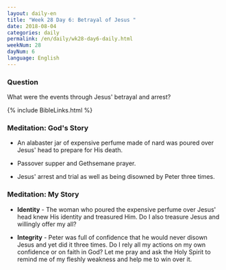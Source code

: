 ```yaml
---
layout: daily-en
title: "Week 28 Day 6: Betrayal of Jesus "
date: 2018-08-04 
categories: daily
permalink: /en/daily/wk28-day6-daily.html
weekNum: 28
dayNum: 6
language: English
---
```


### Question     
What were the events through Jesus' betrayal and arrest? 

{% include BibleLinks.html %} 

### Meditation: God's Story   
+ An alabaster jar of expensive perfume made of nard was poured over Jesus' head to prepare for His death. 

+ Passover supper and Gethsemane prayer. 

+ Jesus' arrest and trial as well as being disowned by Peter three times. 

### Meditation: My Story   
+ **Identity** - The woman who poured the expensive perfume over Jesus' head knew His identity and treasured Him. Do I also treasure Jesus and willingly offer my all? 

+ **Integrity** - Peter was full of confidence that he would never disown Jesus and yet did it three times. Do I rely all my actions on my own confidence or on faith in God? Let me pray and ask the Holy Spirit to remind me of my fleshly weakness and help me to win over it. 
